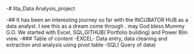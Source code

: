 -# lita_Data Analysis_project

-## It has been an interesting journey so far with the INCUBATOR HUB as a data analyst. I see this as a dream come through .
may God bless Mummy G.O. We started  with Excel, SQL,GITHUB( Portfolio building) and Power BIin view.
-### Table of content
-EXCEL- Data entry, data cleaning and extraction and analysis using pivot table
-SQL( Query of data)
